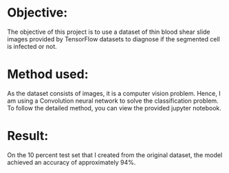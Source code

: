 # Objective:
The objective of this project is to use a dataset of thin blood shear slide images provided by TensorFlow datasets to diagnose if the segmented cell is infected or not.
# Method used:
As the dataset consists of images, it is a computer vision problem. Hence, I am using a Convolution neural network to solve the classification problem. To follow the detailed method, you can view the provided jupyter notebook.
# Result:
On the 10 percent test set that I created from the original dataset, the model achieved an accuracy of approximately 94%.
